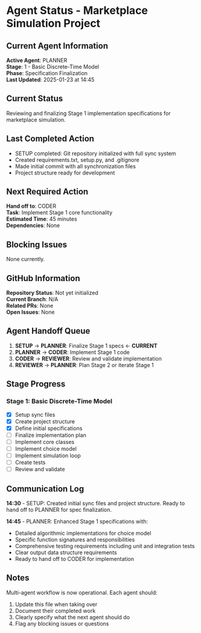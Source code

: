 # Agent Status - Marketplace Simulation Project

## Current Agent Information
**Active Agent**: PLANNER  
**Stage**: 1 - Basic Discrete-Time Model  
**Phase**: Specification Finalization  
**Last Updated**: 2025-01-23 at 14:45

## Current Status
Reviewing and finalizing Stage 1 implementation specifications for marketplace simulation.

## Last Completed Action
- SETUP completed: Git repository initialized with full sync system
- Created requirements.txt, setup.py, and .gitignore  
- Made initial commit with all synchronization files
- Project structure ready for development

## Next Required Action
**Hand off to**: CODER  
**Task**: Implement Stage 1 core functionality  
**Estimated Time**: 45 minutes  
**Dependencies**: None

## Blocking Issues
None currently.

## GitHub Information
**Repository Status**: Not yet initialized  
**Current Branch**: N/A  
**Related PRs**: None  
**Open Issues**: None

## Agent Handoff Queue
1. **SETUP** → **PLANNER**: Finalize Stage 1 specs ← **CURRENT**
2. **PLANNER** → **CODER**: Implement Stage 1 code
3. **CODER** → **REVIEWER**: Review and validate implementation
4. **REVIEWER** → **PLANNER**: Plan Stage 2 or iterate Stage 1

## Stage Progress
### Stage 1: Basic Discrete-Time Model
- [x] Setup sync files
- [x] Create project structure  
- [x] Define initial specifications
- [ ] Finalize implementation plan
- [ ] Implement core classes
- [ ] Implement choice model
- [ ] Implement simulation loop
- [ ] Create tests
- [ ] Review and validate

## Communication Log
**14:30** - SETUP: Created initial sync files and project structure. Ready to hand off to PLANNER for spec finalization.

**14:45** - PLANNER: Enhanced Stage 1 specifications with:
- Detailed algorithmic implementations for choice model
- Specific function signatures and responsibilities  
- Comprehensive testing requirements including unit and integration tests
- Clear output data structure requirements
- Ready to hand off to CODER for implementation

## Notes
Multi-agent workflow is now operational. Each agent should:
1. Update this file when taking over
2. Document their completed work
3. Clearly specify what the next agent should do
4. Flag any blocking issues or questions